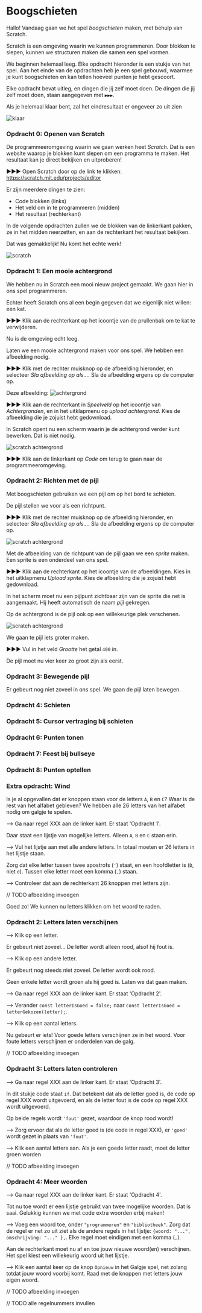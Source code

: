 # Boogschieten

Hallo! Vandaag gaan we het spel *boogschieten* maken, met behulp van Scratch.

Scratch is een omgeving waarin we kunnen programmeren. Door blokken te slepen, kunnen we structuren maken die samen een spel vormen.

We beginnen helemaal leeg. Elke opdracht hieronder is een stukje van het spel. Aan het einde van de opdrachten heb je een spel gebouwd, waarmee je kunt boogschieten en kan tellen hoeveel punten je hebt gescoort.

Elke opdracht bevat uitleg, en dingen die jij zelf moet doen. De dingen die jij zelf moet doen, staan aangegeven met `▶▶▶`.

Als je helemaal klaar bent, zal het eindresultaat er ongeveer zo uit zien

![klaar](images/1.png)

### Opdracht 0: Openen van Scratch

De programmeeromgeving waarin we gaan werken heet *Scratch*. Dat is een website waarop je blokken kunt slepen om een programma te maken. Het resultaat kan je direct bekijken en uitproberen!

▶▶▶ Open Scratch door op de link te klikken: https://scratch.mit.edu/projects/editor

Er zijn meerdere dingen te zien:
- Code blokken (links)
- Het veld om in te programmeren (midden)
- Het resultaat (rechterkant)

In de volgende opdrachten zullen we de blokken van de linkerkant pakken, ze in het midden neerzetten, en aan de rechterkant het resultaat bekijken.

Dat was gemakkelijk! Nu komt het echte werk!

![scratch](images/2.png)

### Opdracht 1: Een mooie achtergrond

We hebben nu in Scratch een mooi nieuw project gemaakt. We gaan hier in ons spel programmeren.

Echter heeft Scratch ons al een begin gegeven dat we eigenlijk niet willen: een kat.

▶▶▶ Klik aan de rechterkant op het icoontje van de prullenbak om te kat te verwijderen.

Nu is de omgeving echt leeg.

Laten we een mooie achtergrond maken voor ons spel. We hebben een afbeelding nodig.

▶▶▶ Klik met de rechter muisknop op de afbeelding hieronder, en selecteer *Sla afbeelding op als...*. Sla de afbeelding ergens op de computer op.

Deze afbeelding:
![achtergrond](images/achtergrond.png)

▶▶▶ Klik aan de rechterkant in *Speelveld* op het icoontje van *Achtergronden*, en in het uitklapmenu op *upload achtergrond*. Kies de afbeelding die je zojuist hebt gedownload.

In Scratch opent nu een scherm waarin je de achtergrond verder kunt bewerken. Dat is niet nodig.

![scratch achtergrond](images/3.png)

▶▶▶ Klik aan de linkerkant op *Code* om terug te gaan naar de programmeeromgeving.

### Opdracht 2: Richten met de pijl

Met boogschieten gebruiken we een pijl om op het bord te schieten.

De pijl stellen we voor als een richtpunt.

▶▶▶ Klik met de rechter muisknop op de afbeelding hieronder, en selecteer *Sla afbeelding op als...*. Sla de afbeelding ergens op de computer op.

![scratch achtergrond](images/pijl.svg)

Met de afbeelding van de richtpunt van de pijl gaan we een *sprite* maken. Een sprite is een onderdeel van ons spel.

▶▶▶ Klik aan de rechterkant op het icoontje van de afbeeldingen. Kies in het uitklapmenu *Upload sprite*. Kies de afbeelding die je zojuist hebt gedownload.

In het scherm moet nu een pijlpunt zichtbaar zijn van de sprite die net is aangemaakt. Hij heeft automatisch de naam *pijl* gekregen.

Op de achtergrond is de pijl ook op een willekeurige plek verschenen.

![scratch achtergrond](images/4.png)

We gaan te pijl iets groter maken.

▶▶▶ Vul in het veld *Grootte* het getal `400` in.

De pijl moet nu vier keer zo groot zijn als eerst.

### Opdracht 3: Bewegende pijl

Er gebeurt nog niet zoveel in ons spel. We gaan de pijl laten bewegen.



### Opdracht 4: Schieten

### Opdracht 5: Cursor vertraging bij schieten

### Opdracht 6: Punten tonen

### Opdracht 7: Feest bij bullseye

### Opdracht 8: Punten optellen

### Extra opdracht: Wind


Is je al opgevallen dat er knoppen staan voor de letters `A`, `B` en `C`? Waar is de rest van het alfabet gebleven? We hebben alle 26 letters van het alfabet nodig om galgje te spelen.

--> Ga naar regel XXX aan de linker kant. Er staat 'Opdracht 1'.

Daar staat een lijstje van mogelijke letters. Alleen `A`, `B` en `C` staan erin.

--> Vul het lijstje aan met alle andere letters. In totaal moeten er 26 letters in het lijstje staan.

Zorg dat elke letter tussen twee apostrofs (`'`) staat, en een hoofdletter is (`D`, niet `d`). Tussen elke letter moet een komma (`,`) staan.

--> Controleer dat aan de rechterkant 26 knoppen met letters zijn.

// TODO afbeelding invoegen

Goed zo! We kunnen nu letters klikken om het woord te raden.

### Opdracht 2: Letters laten verschijnen

--> Klik op een letter.

Er gebeurt niet zoveel... De letter wordt alleen rood, alsof hij fout is.

--> Klik op een andere letter.

Er gebeurt nog steeds niet zoveel. De letter wordt ook rood.

Geen enkele letter wordt groen als hij goed is. Laten we dat gaan maken.

--> Ga naar regel XXX aan de linker kant. Er staat 'Opdracht 2'.

--> Verander `const letterIsGoed = false;` naar `const letterIsGoed = letterGekozen(letter);`.

--> Klik op een aantal letters.

Nu gebeurt er iets! Voor goede letters verschijnen ze in het woord. Voor foute letters verschijnen er onderdelen van de galg.

// TODO afbeelding invoegen

### Opdracht 3: Letters laten controleren

--> Ga naar regel XXX aan de linker kant. Er staat 'Opdracht 3'.

In dit stukje code staat `if`. Dat betekent dat als de letter goed is, de code op regel XXX wordt uitgevoerd, en als de letter fout is de code op regel XXX wordt uitgevoerd.

Op beide regels wordt `'fout'` gezet, waardoor de knop rood wordt!

--> Zorg ervoor dat als de letter goed is (de code in regel XXX), er `'goed'` wordt gezet in plaats van `'fout'`.

--> Klik een aantal letters aan. Als je een goede letter raadt, moet de letter groen worden

// TODO afbeelding invoegen

### Opdracht 4: Meer woorden

--> Ga naar regel XXX aan de linker kant. Er staat 'Opdracht 4'.

Tot nu toe wordt er een lijstje gebruikt van twee mogelijke woorden. Dat is saai. Gelukkig kunnen we met code extra woorden erbij maken!

--> Voeg een woord toe, onder `"programmeren"` en `"bibliotheek"`. Zorg dat de regel er net zo uit ziet als de andere regels in het lijstje: `{woord: "...", omschrijving: "..." },`. Elke regel moet eindigen met een komma (`,`).

Aan de rechterkant moet nu af en toe jouw nieuwe woord(en) verschijnen. Het spel kiest een willekeurig woord uit het lijstje.

--> Klik een aantal keer op de knop `Opnieuw` in het Galgje spel, net zolang totdat jouw woord voorbij komt. Raad met de knoppen met letters jouw eigen woord.

// TODO afbeelding invoegen




// TODO alle regelnummers invullen
